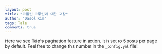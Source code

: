 ```yaml
---
layout: post
title: "코틀린 코루틴에 대한 고찰"
author: "Dasol Kim"
tags: Tale
comments: true
---
```


Here we see **Tale's** pagination feature in action. It is set to 5 posts per page by default. Feel free to change this number in the `_config.yml` file!
